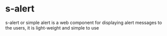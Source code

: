 # s-alert
s-alert or simple alert is a web component for displaying alert messages to the users, it is light-weight and simple to use
